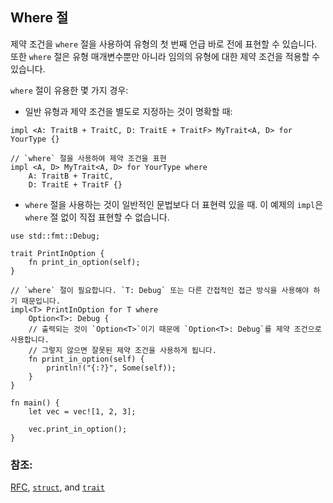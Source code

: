 ## Where 절

제약 조건을 `where` 절을 사용하여 유형의 첫 번째 언급 바로 전에 표현할 수 있습니다. 또한 `where` 절은 유형 매개변수뿐만 아니라 임의의 유형에 대한 제약 조건을 적용할 수 있습니다.

`where` 절이 유용한 몇 가지 경우:

* 일반 유형과 제약 조건을 별도로 지정하는 것이 명확할 때:

```rust,ignore
impl <A: TraitB + TraitC, D: TraitE + TraitF> MyTrait<A, D> for YourType {}

// `where` 절을 사용하여 제약 조건을 표현
impl <A, D> MyTrait<A, D> for YourType where
    A: TraitB + TraitC,
    D: TraitE + TraitF {}
```

* `where` 절을 사용하는 것이 일반적인 문법보다 더 표현력 있을 때.
이 예제의 `impl`은 `where` 절 없이 직접 표현할 수 없습니다.

```rust,editable
use std::fmt::Debug;

trait PrintInOption {
    fn print_in_option(self);
}

// `where` 절이 필요합니다. `T: Debug` 또는 다른 간접적인 접근 방식을 사용해야 하기 때문입니다.
impl<T> PrintInOption for T where
    Option<T>: Debug {
    // 출력되는 것이 `Option<T>`이기 때문에 `Option<T>: Debug`를 제약 조건으로 사용합니다.
    // 그렇지 않으면 잘못된 제약 조건을 사용하게 됩니다.
    fn print_in_option(self) {
        println!("{:?}", Some(self));
    }
}

fn main() {
    let vec = vec![1, 2, 3];

    vec.print_in_option();
}
```

### 참조:

[RFC][where], [`struct`][struct], and [`trait`][trait]

[struct]: ../custom_types/structs.md
[trait]: ../trait.md
[where]: https://github.com/rust-lang/rfcs/blob/master/text/0135-where.md
